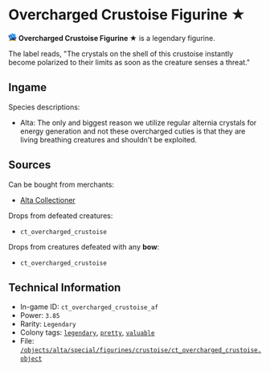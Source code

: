 # Overcharged Crustoise Figurine ★

<img src="https://raw.githubusercontent.com/Ceterai/Enternia/main/objects/alta/special/figurines/crustoise/ct_overcharged_crustoise.png" alt="Overcharged Crustoise Figurine ★ icon" loading="lazy" height=16px width="auto" /> **Overcharged Crustoise Figurine ★** is a legendary figurine.

The label reads, "The crystals on the shell of this crustoise instantly become polarized to their limits as soon as the creature senses a threat."

## Ingame

Species descriptions:

- Alta: The only and biggest reason we utilize regular alternia crystals for energy generation and not these overcharged cuties is that they are living breathing creatures and shouldn't be exploited.

## Sources

Can be bought from merchants:

- [Alta Collectioner](https://ceterai.github.io/MyEnternia/Wiki/AltaCollectioner)

Drops from defeated creatures:

- `ct_overcharged_crustoise`

Drops from creatures defeated with any **bow**:

- `ct_overcharged_crustoise`

## Technical Information

- In-game ID: `ct_overcharged_crustoise_af`
- Power: `3.85`
- Rarity: `Legendary`
- Colony tags: [`legendary`](https://ceterai.github.io/MyEnternia/Wiki/Tags/Legendary), [`pretty`](https://ceterai.github.io/MyEnternia/Wiki/Tags/Pretty), [`valuable`](https://ceterai.github.io/MyEnternia/Wiki/Tags/Valuable)
- File: [`/objects/alta/special/figurines/crustoise/ct_overcharged_crustoise.object`](https://github.com/Ceterai/Enternia/blob/main/objects/alta/special/figurines/crustoise/ct_overcharged_crustoise.object)
